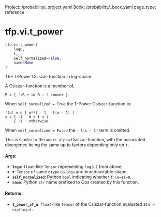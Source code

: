 Project: /probability/_project.yaml
Book: /probability/_book.yaml
page_type: reference
<div itemscope itemtype="http://developers.google.com/ReferenceObject">
<meta itemprop="name" content="tfp.vi.t_power" />
</div>

# tfp.vi.t_power

``` python
tfp.vi.t_power(
    logu,
    t,
    self_normalized=False,
    name=None
)
```

The T-Power Csiszar-function in log-space.

A Csiszar-function is a member of,

```none
F = { f:R_+ to R : f convex }.
```

When `self_normalized = True` the T-Power Csiszar-function is:

```none
f(u) = s [ u**t - 1 - t(u - 1) ]
s = { -1   0 < t < 1
    { +1   otherwise
```

When `self_normalized = False` the `- t(u - 1)` term is omitted.

This is similar to the `amari_alpha` Csiszar-function, with the associated
divergence being the same up to factors depending only on `t`.

#### Args:

* <b>`logu`</b>: `float`-like `Tensor` representing `log(u)` from above.
* <b>`t`</b>:  `Tensor` of same `dtype` as `logu` and broadcastable shape.
* <b>`self_normalized`</b>: Python `bool` indicating whether `f'(u=1)=0`.
* <b>`name`</b>: Python `str` name prefixed to Ops created by this function.


#### Returns:

* <b>`t_power_of_u`</b>: `float`-like `Tensor` of the Csiszar-function evaluated
    at `u = exp(logu)`.